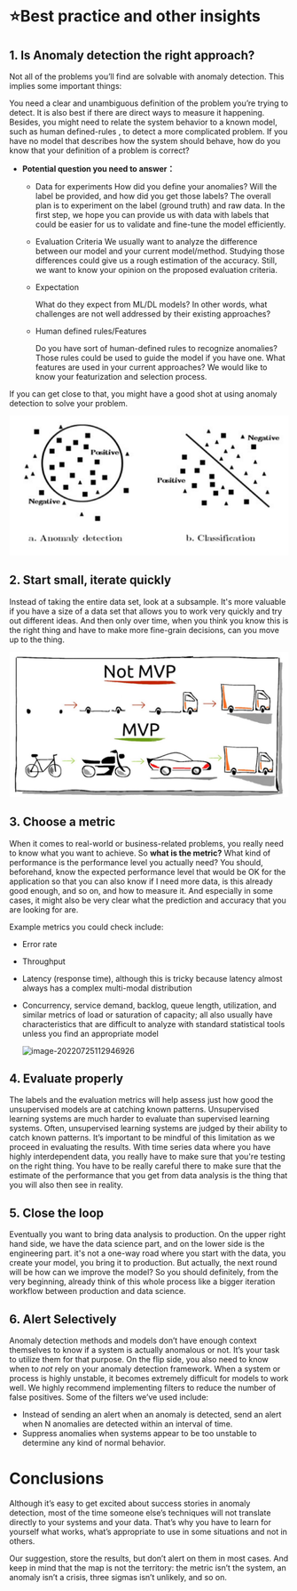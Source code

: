 # ⭐Best practice and other insights



## 1. Is Anomaly detection the right approach?

Not all of the problems you’ll find are solvable with anomaly detection. This implies some important things:

You need a clear and unambiguous definition of the problem you’re trying to detect. It is also best if there are direct ways to measure it happening. Besides, you might need to relate the system behavior to a known model, such as human defined-rules , to detect a more complicated problem. If you have no model that describes how the system should behave, how do you know that your definition of a problem is correct?

- **Potential question you need to answer：**

  - Data for experiments
    How did you define your anomalies? Will the label be provided, and how did you get those labels? The overall plan is to experiment on the label (ground truth) and raw data. In the first step, we hope you can provide us with data with labels that could be easier for us to validate and fine-tune the model efficiently.

  - Evaluation Criteria
    We usually want to analyze the difference between our model and your current model/method. Studying those differences could give us a rough estimation of the accuracy. Still, we want to know your opinion on the proposed evaluation criteria.

  - Expectation

    What do they expect from ML/DL models? In other words, what challenges are not well addressed by their existing approaches? 

  - Human defined rules/Features

    Do you have sort of human-defined rules to recognize anomalies? Those rules could be used to guide the model if you have one. What features are used in your current approaches? We would like to know your featurization and selection process.

If you can get close to that, you might have a good shot at using anomaly detection to solve your problem.

![image-20220725112931857](https://raw.githubusercontent.com/Azure/Metrics-Advisor-for-Equipment/main/image/image-20220725112931857.png)



## 2. Start small, iterate quickly

Instead of taking the entire data set, look at a subsample. It's more valuable if you have a size of a data set that allows you to work very quickly and try out different ideas. And then only over time, when you think you know this is the right thing and have to make more fine-grain decisions, can you move up to the thing. 

![image-20220720170106787](https://raw.githubusercontent.com/Azure/Metrics-Advisor-for-Equipment/main/image/image-20220720170106787.png)



## 3. Choose a metric

When it comes to real-world or business-related problems, you really need to know what you want to achieve. So **what is the metric?** What kind of performance is the performance level you actually need? You should, beforehand, know the expected performance level that would be OK for the application so that you can also know if I need more data, is this already good enough, and so on, and how to measure it. And especially in some cases, it might also be very clear what the prediction and accuracy that you are looking for are.

Example metrics you could check include:

- Error rate

- Throughput

- Latency (response time), although this is tricky because latency almost always has a complex multi-modal distribution

- Concurrency, service demand, backlog, queue length, utilization, and similar metrics of load or saturation of capacity; all also usually have characteristics that are difficult to analyze with standard statistical tools unless you find an appropriate model

  ![image-20220725112946926](../../../../../AppData/Roaming/Typora/typora-user-images/image-20220725112946926.png)

## 4. Evaluate properly

The labels and the evaluation metrics will help assess just how good the unsupervised models are at catching known patterns. Unsupervised learning systems are much harder to evaluate than supervised learning systems. Often, unsupervised learning systems are judged by their ability to catch known patterns. It’s important to be mindful of this limitation as we proceed in evaluating the results. With time series data where you have highly interdependent data, you really have to make sure that you're testing on the right thing.  You have to be really careful there to make sure that the estimate of the performance that you get from data analysis is the thing that you will also then see in reality.



## 5. Close the loop

Eventually you want to bring data analysis to production. On the upper right hand side, we have the data science part, and on the lower side is the engineering part.  it's not a one-way road where you start with the data, you create your model, you bring it to production. But actually, the next round will be how can we improve the model? So you should definitely, from the very beginning, already think of this whole process like a bigger iteration workflow between production and data science.



## 6. Alert Selectively

Anomaly detection methods and models don’t have enough context themselves to know if a system is actually anomalous or not. It’s your task to utilize them for that purpose. On the flip side, you also need to know when to *not* rely on your anomaly detection framework. When a system or process is highly unstable, it becomes extremely difficult for models to work well. We highly recommend implementing filters to reduce the number of false positives. Some of the filters we’ve used include:

- Instead of sending an alert when an anomaly is detected, send an alert when N anomalies are detected within an interval of time.
- Suppress anomalies when systems appear to be too unstable to determine any kind of normal behavior.



# Conclusions

Although it’s easy to get excited about success stories in anomaly detection, most of the time someone else’s techniques will not translate directly to your systems and your data. That’s why you have to learn for yourself what works, what’s appropriate to use in some situations and not in others.

Our suggestion, store the results, but don’t alert on them in most cases. And keep in mind that the map is not the territory: the metric isn’t the system, an anomaly isn’t a crisis, three sigmas isn’t unlikely, and so on.
